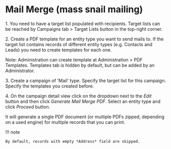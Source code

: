 # Mail Merge (mass snail mailing)

1\. You need to have a target list populated with recipients. Target lists can be reached by Campaigns tab > Target Lists button in the top-right corner.

2\. Create a PDF template for an entity type you want to send mails to. If the target list contains records of different entity types (e.g. Contacts and Leads) you need to create templates for each one.

Note: Administration can create template at Administration > PDF Templates. Templates tab is hidden by default, but can be added by an Administrator.

3\. Create a campaign of 'Mail' type. Specify the target list for this campaign. Specify the templates you created before.

4\. On the campaign detail view click on the dropdown next to the *Edit* button and then click *Generate Mail Merge PDF*. Select an entity type and click *Proceed* button.

It will generate a single PDF document (or multiple PDFs zipped, depending on a used engine) for multiple records that you can print.

!!! note

    By default, records with empty *Address* field are skipped.
